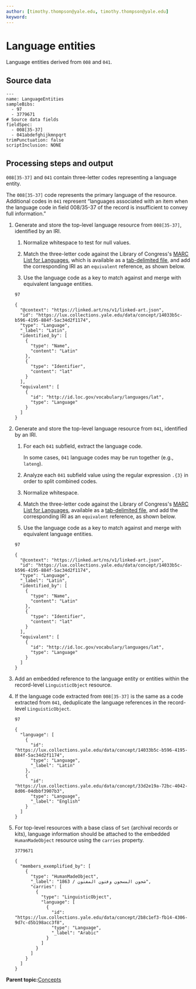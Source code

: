 ```yaml
---
author: [timothy.thompson@yale.edu, timothy.thompson@yale.edu]
keyword: 
---
```


# Language entities

Language entities derived from `008` and `041`.

## Source data

```
---
name: LanguageEntities
sampleBibs:
  - 97
  - 3779671
# Source data fields
fieldSpec:
  - 008[35-37]
  - 041abdefghijkmnpqrt
trimPunctuation: false
scriptInclusion: NONE
```

## Processing steps and output

`008[35-37]` and `041` contain three-letter codes representing a language entity.

The `008[35-37]` code represents the primary language of the resource. Additional codes in `041` represent “languages associated with an item when the language code in field 008/35-37 of the record is insufficient to convey full information.”

1.  Generate and store the top-level language resource from `008[35-37]`, identified by an IRI.

    1.  Normalize whitespace to test for null values.

    2.  Match the three-letter code against the Library of Congress's [MARC List for Languages](https://id.loc.gov/vocabulary/languages.html), which is available as a [tab-delimited file](http://id.loc.gov/vocabulary/languages.tsv), and add the corresponding IRI as an `equivalent` reference, as shown below.

    3.  Use the language code as a key to match against and merge with equivalent language entities.

    `97`

    ```
    {
      "@context": "https://linked.art/ns/v1/linked-art.json",
      "id": "https://lux.collections.yale.edu/data/concept/14033b5c-b596-4195-884f-5ac34d2f1174",
      "type": "Language",
      "_label": "Latin",
      "identified_by": [
        {
          "type": "Name",
          "content": "Latin"
        },
        {
          "type": "Identifier",
          "content": "lat"
        }
      ],
      "equivalent": [
        {
          "id": "http://id.loc.gov/vocabulary/languages/lat",
          "type": "Language"
        }
      ]
    }
    ```

2.  Generate and store the top-level language resource from `041`, identified by an IRI.

    1.  For each `041` subfield, extract the language code.

        In some cases, `041` language codes may be run together \(e.g., `lateng`\).

    2.  Analyze each `041` subfield value using the regular expression `.{3}` in order to split combined codes.

    3.  Normalize whitespace.

    4.  Match the three-letter code against the Library of Congress's [MARC List for Languages](https://id.loc.gov/vocabulary/languages.html), available as a [tab-delimited file](http://id.loc.gov/vocabulary/languages.tsv), and add the corresponding IRI as an `equivalent` reference, as shown below.

    5.  Use the language code as a key to match against and merge with equivalent language entities.

    `97`

    ```
    {
      "@context": "https://linked.art/ns/v1/linked-art.json",
      "id": "https://lux.collections.yale.edu/data/concept/14033b5c-b596-4195-884f-5ac34d2f1174",
      "type": "Language",
      "_label": "Latin",
      "identified_by": [
        {
          "type": "Name",
          "content": "Latin"
        },
        {
          "type": "Identifier",
          "content": "lat"
        }
      ],
      "equivalent": [
        {
          "id": "http://id.loc.gov/vocabulary/languages/lat",
          "type": "Language"
        }
      ]
    }
    ```

3.  Add an embedded reference to the language entity or entities within the record-level `LinguisticObject` resource.

4.  If the language code extracted from `008[35-37]` is the same as a code extracted from `041`, deduplicate the language references in the record-level `LinguisticObject`.

    `97`

    ```
    {
      "language": [
        {
          "id": "https://lux.collections.yale.edu/data/concept/14033b5c-b596-4195-884f-5ac34d2f1174",
          "type": "Language",
          "_label": "Latin"
        },
        {
          "id": "https://lux.collections.yale.edu/data/concept/33d2e19a-72bc-4042-8d06-04dbbf3907b3",
          "type": "Language",
          "_label": "English"
        }
      ]
    }
    ```

5.  For top-level resources with a base class of `Set` \(archival records or kits\), language information should be attached to the embedded `HumanMadeObject` resource using the `carries` property.

    `3779671`

    ```
    {
      "members_exemplified_by": [
        {
          "type": "HumanMadeObject",
          "_label": "شجون المسجون وفتون المفتون / 1863",
          "carries": [
            {
              "type": "LinguisticObject",
              "language": [
                {
                  "id": "https://lux.collections.yale.edu/data/concept/2b8c1ef3-fb14-4306-9d7c-d5b198acc3f8",
                  "type": "Language",
                  "_label": "Arabic"
                }
              ]
            }
          ]
        }
      ]
    }
    ```


**Parent topic:**[Concepts](../concepts/concepts.md)

